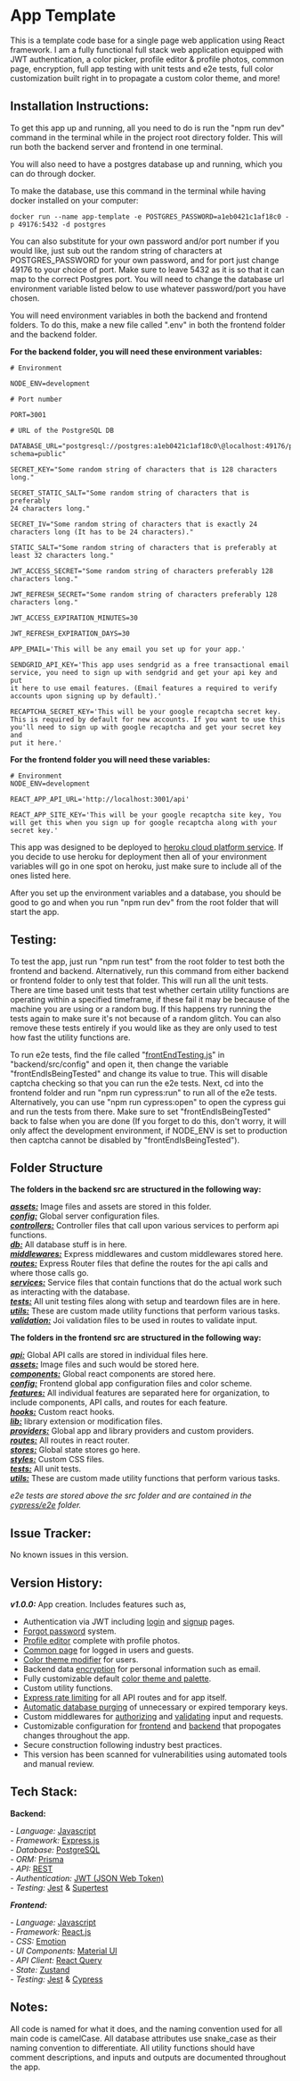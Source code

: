# App Template

This is a template code base for a single page web application using
React framework. I am a fully functional full stack web application
equipped with JWT authentication, a color picker, profile editor &
profile photos, common page, encryption, full app testing with unit
tests and e2e tests, full color customization built right in to
propagate a custom color theme, and more!

## Installation Instructions:

To get this app up and running, all you need to do is run the "npm run
dev" command in the terminal while in the project root directory folder.
This will run both the backend server and frontend in one terminal.

You will also need to have a postgres database up and running, which you
can do through docker.

To make the database, use this command in the terminal while having
docker installed on your computer:

    docker run --name app-template -e POSTGRES_PASSWORD=a1eb0421c1af18c0 -p 49176:5432 -d postgres

You can also substitute for your own password and/or port number if you
would like, just sub out the random string of characters at
POSTGRES_PASSWORD for your own password, and for port just change 49176
to your choice of port. Make sure to leave 5432 as it is so that it can
map to the correct Postgres port. You will need to change the database
url environment variable listed below to use whatever password/port you
have chosen.

You will need environment variables in both the backend and frontend
folders. To do this, make a new file called ".env" in both the frontend
folder and the backend folder.

**For the backend folder, you will need these environment variables:**

    # Environment

    NODE_ENV=development

    # Port number

    PORT=3001

    # URL of the PostgreSQL DB

    DATABASE_URL="postgresql://postgres:a1eb0421c1af18c0\@localhost:49176/postgres?schema=public"

    SECRET_KEY="Some random string of characters that is 128 characters
    long."

    SECRET_STATIC_SALT="Some random string of characters that is preferably
    24 characters long."

    SECRET_IV="Some random string of characters that is exactly 24
    characters long (It has to be 24 characters)."

    STATIC_SALT="Some random string of characters that is preferably at
    least 32 characters long."

    JWT_ACCESS_SECRET="Some random string of characters preferably 128
    characters long."

    JWT_REFRESH_SECRET="Some random string of characters preferably 128
    characters long."

    JWT_ACCESS_EXPIRATION_MINUTES=30

    JWT_REFRESH_EXPIRATION_DAYS=30

    APP_EMAIL='This will be any email you set up for your app.'

    SENDGRID_API_KEY='This app uses sendgrid as a free transactional email
    service, you need to sign up with sendgrid and get your api key and put
    it here to use email features. (Email features a required to verify
    accounts upon signing up by default).'

    RECAPTCHA_SECRET_KEY='This will be your google recaptcha secret key.
    This is required by default for new accounts. If you want to use this
    you'll need to sign up with google recaptcha and get your secret key and
    put it here.'

**For the frontend folder you will need these variables:**

    # Environment
    NODE_ENV=development

    REACT_APP_API_URL='http://localhost:3001/api'

    REACT_APP_SITE_KEY='This will be your google recaptcha site key, You
    will get this when you sign up for google recaptcha along with your
    secret key.'

This app was designed to be deployed to [heroku cloud platform service](https://id.heroku.com/).
If you decide to use heroku for deployment then all of your environment
variables will go in one spot on heroku, just make sure to include all
of the ones listed here.

After you set up the environment variables and a database, you should be
good to go and when you run "npm run dev" from the root folder that will
start the app.

## Testing:

To test the app, just run "npm run test" from the root folder to test
both the frontend and backend. Alternatively, run this command from
either backend or frontend folder to only test that folder. This will
run all the unit tests. There are time based unit tests that test
whether certain utility functions are operating within a specified
timeframe, if these fail it may be because of the machine you are using
or a random bug. If this happens try running the tests again to make
sure it's not because of a random glitch. You can also remove these
tests entirely if you would like as they are only used to test how fast
the utility functions are.

To run e2e tests, find the file called "[frontEndTesting.js](./backend/src/config/frontEndTesting.js)" in
"backend/src/config" and open it, then change the variable
"frontEndIsBeingTested" and change its value to true. This will disable
captcha checking so that you can run the e2e tests. Next, cd into the
frontend folder and run "npm run cypress:run" to run all of the e2e
tests. Alternatively, you can use "npm run cypress:open" to open the
cypress gui and run the tests from there. Make sure to set
"frontEndIsBeingTested" back to false when you are done (If you forget
to do this, don't worry, it will only affect the development
environment, if NODE_ENV is set to production then captcha cannot be
disabled by "frontEndIsBeingTested").

## Folder Structure

**The folders in the backend src are structured in the following way:**

***[assets:](./backend/src/assets/)*** Image files and assets are stored in this folder.  
***[config:](./backend/src/config/)*** Global server configuration files.  
***[controllers:](./backend/src/controllers/)*** Controller files that call upon various services to perform api functions.  
***[db:](./backend/src/db/)*** All database stuff is in here.  
***[middlewares:](./backend/src/middlewares/)*** Express middlewares and custom middlewares stored here.  
***[routes:](./backend/src/routes/)*** Express Router files that define the routes for the api calls and where those calls go.  
***[services:](./backend/src/services/)*** Service files that contain functions that do the actual work such as interacting with the database.  
***[tests:](./backend/src/tests/)*** All unit testing files along with setup and teardown files are in here.  
***[utils:](./backend/src/utils/)*** These are custom made utility functions that perform various tasks.  
***[validation:](./backend/src/validation/)*** Joi validation files to be used in routes to validate input.  


**The folders in the frontend src are structured in the following way:**

***[api:](./frontend/src/api/)*** Global API calls are stored in individual files here.  
***[assets:](./frontend/src/assets/)*** Image files and such would be stored here.  
***[components:](./frontend/src/components/)*** Global react components are stored here.  
***[config:](./frontend/src/config/)*** Frontend global app configuration files and color scheme.  
***[features:](./frontend/src/features/)*** All individual features are separated here for organization, to include components, API calls, and routes for each feature.  
***[hooks:](./frontend/src/hooks/)*** Custom react hooks.  
***[lib:](./frontend/src/lib/)*** library extension or modification files.  
***[providers:](./frontend/src/providers/)*** Global app and library providers and custom providers.  
***[routes:](./frontend/src/routes/)*** All routes in react router.  
***[stores:](./frontend/src/stores/)*** Global state stores go here.  
***[styles:](./frontend/src/styles/)*** Custom CSS files.  
***[tests:](./frontend/src/tests/)*** All unit tests.  
***[utils:](./frontend/src/utils/)*** These are custom made utility functions that perform various tasks.  

*e2e tests are stored above the src folder and are contained in the [cypress/e2e](./frontend/cypress/e2e/) folder.*

## Issue Tracker:

No known issues in this version.

## Version History:

***v1.0.0:***
App creation. Includes features such as,  

- Authentication via JWT including [login](./frontend/src/features/auth/routes/LogIn.jsx) and [signup](./frontend/src/features/auth/routes/SignUp.jsx) pages.
- [Forgot password](./frontend/src/features/forgotPassword/) system.
- [Profile editor](./frontend/src/features/profile/components/ProfileEditor.jsx) complete with profile photos.
- [Common page](./frontend/src/features/common/routes/Common.jsx) for logged in users and guests.
- [Color theme modifier](./frontend/src/components/ColorDrawer.jsx) for users.
- Backend data [encryption](./backend/src/utils/core/AES.js) for personal information such as email.
- Fully customizable default [color theme and palette](./frontend/src/config/colors.js).
- Custom utility functions.
- [Express rate limiting](./backend/src/middlewares/rateLimiter.js) for all API routes and for app itself.
- [Automatic database purging](./backend/src/middlewares/purgeTempKeys.js) of unnecessary or expired temporary keys.
- Custom middlewares for [authorizing](./backend/src/middlewares/authorize.js) and [validating](./backend/src/middlewares/validate.js) input and requests.
- Customizable configuration for [frontend](./frontend/src/config/config.js) and [backend](./backend/src/config/config.js) that propogates changes throughout the app.
- Secure construction following industry best practices.
- This version has been scanned for vulnerabilities using automated tools and manual review.

## Tech Stack:

**Backend:**

*- Language:*
[Javascript](https://www.javascript.com/)  
*- Framework:*
[Express.js](https://expressjs.com/)  
*- Database:*
[PostgreSQL](https://www.postgresql.org/docs/)  
*- ORM:*
[Prisma](https://www.prisma.io/)  
*- API:*
[REST](https://restfulapi.net/)  
*- Authentication:*
[JWT (JSON Web Token)](https://jwt.io/introduction)  
*- Testing:*
[Jest](https://jestjs.io/) & [Supertest](https://www.npmjs.com/package/supertest)

***Frontend:***

*- Language:*
[Javascript](https://www.javascript.com/)  
*- Framework:*
[React.js](https://reactjs.org/docs/getting-started.html)  
*- CSS:*
[Emotion](https://emotion.sh/)  
*- UI Components:*
[Material UI](https://mui.com/material-ui/getting-started/overview/)  
*- API Client:*
[React Query](https://react-query.tanstack.com/)  
*- State:*
[Zustand](https://zustand.surge.sh/)  
*- Testing:*
[Jest](https://jestjs.io/) & [Cypress](https://www.cypress.io/)

## Notes:

All code is named for what it does, and the naming convention
used for all main code is camelCase. All database attributes use
snake_case as their naming convention to differentiate. All utility
functions should have comment descriptions, and inputs and outputs are
documented throughout the app.
